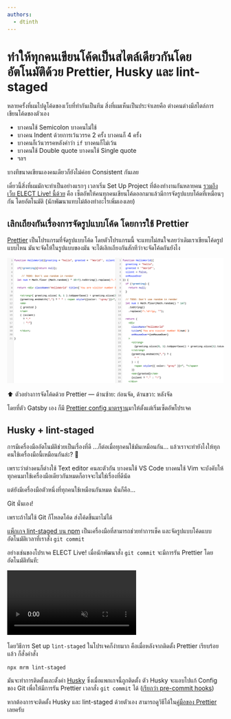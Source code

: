 ```yaml
---
authors:
  - dtinth
---
```


# ทำให้ทุกคนเขียนโค้ดเป็นสไตล์เดียวกันโดยอัตโนมัติด้วย Prettier, Husky และ lint-staged

หลายครั้งที่ผมไปดูโค้ดของเว็บที่ทำกันเป็นทีม
สิ่งที่ผมเห็นเป็นประจำเลยคือ ต่างคนต่างมีสไตล์การเขียนโค้ดของตัวเอง

- บางคนใช้ Semicolon
  บางคนไม่ใช้
- บางคน Indent ด้วยการเว้นวรรค 2 ครั้ง
  บางคนก็ 4 ครั้ง
- บางคนก็เว้นวรรคหลังคำว่า `if`
  บางคนก็ไม่เว้น
- บางคนใช้ Double quote
  บางคนใช้ Single quote
- ฯลฯ

บางทีขนาดเขียนเองคนเดียวก็ยังไม่ค่อย Consistent กันเลย

เดี๋ยวนี้สิ่งที่ผมมักจะทำเป็นอย่างแรกๆ เวลาเริ่ม Set Up Project ที่ต้องทำงานกันหลายคน [รวมถึงเว็บ ELECT Live! นี้ด้วย](https://github.com/codeforthailand/election-live/commit/834ac7739a65f6854d96ddfc5b6f57a32395b068#diff-b9cfc7f2cdf78a7f4b91a753d10865a2) คือ
เซ็ตอัพให้คนทุกคนเขียนโค้ดออกมาแล้วมีการจัดรูปแบบโค้ดที่เหมือนๆ กัน โดยอัตโนมัติ
(นักพัฒนาแทบไม่ต้องทำอะไรเพิ่มเองเลย)

## เลิกเถียงกันเรื่องการจัดรูปแบบโค้ด โดยการใช้ Prettier

[Prettier](https://prettier.io/) เป็นโปรแกรมที่จัดรูปแบบโค้ด
โดยตัวโปรแกรมนี้ จะแทบไม่สนใจเลยว่าเดิมเราเขียนโค้ดรูปแบบไหน
มันจะจัดให้ในรูปแบบของมัน
จะได้เลิกเถียงกันสักทีว่าจะจัดโค้ดกันยังไง

![](./prettier.png)

:arrow_up: ตัวอย่างการจัดโค้ดด้วย Prettier — ด้านซ้าย: ก่อนจัด, ด้านขวา: หลังจัด

โดยที่ตัว Gatsby เอง ก็มี [Prettier config มาตรฐาน](https://github.com/gatsbyjs/gatsby-starter-hello-world/blob/4ee9f6a76cda86e434109776f0f31b9d3333fb39/.prettierrc)มาให้ตั้งแต่เริ่มเซ็ตอัพโปรเจค

## Husky + lint-staged

การมีเครื่องมืออัตโนมัติช่วยเป็นเรื่องที่ดี …ก็ต่อเมื่อทุกคนใช้มันเหมือนกัน… แล้วเราจะทำยังไงให้ทุกคนใช้เครื่องมือนี้เหมือนกันล่ะ? :thinking:

เพราะว่าต่างคนก็ต่างใช้ Text editor คนละตัวกัน
บางคนใช้ VS Code
บางคนใช้ Vim
จะบังคับให้ทุกคนมาใช้เครื่องมือเดียวกันหมดก็อาจจะไม่ใช่เรื่องที่ดีนัด

แต่ยังมีเครื่องมือตัวหนึ่งที่ทุกคนใช้เหมือนกันหมด นั่นก็คือ…

Git นั่นเอง!

เพราะถ้าไม่ใช้ Git ก็โหลดโค้ด ส่งโค้ดขึ้นมาไม่ได้

[แพ็กเกจ lint-staged บน npm](https://www.npmjs.com/package/lint-staged) เป็นเครื่องมือที่สามารถช่วยทำการเช็ค และจัดรูปแบบโค้ดแบบอัตโนมัติเวลาที่เราสั่ง `git commit`

อย่างเช่นของโปรเจค ELECT Live!
เมื่อนักพัฒนาสั่ง `git commit` จะมีการรัน Prettier โดยอัตโนมัติทันที:

<video src="./husky.webm" muted autoplay loop></video>

โดยวิธีการ Set up `lint-staged` ในโปรเจคก็ง่ายมาก
คือเมื่อหลังจากติดตั้ง Prettier เรียบร้อยแล้ว ก็สั่งคำสั่ง

    npx mrm lint-staged

มันจะทำการติดตั้งและตั้งค่า [Husky](https://www.npmjs.com/package/husky)
ซึ่งเมื่อแพกเกจนี้ถูกติดตั้ง
ตัว Husky จะแอบไปแก้ Config ของ Git
เพื่อให้มีการรัน Prettier เวลาสั่ง `git commit` ได้ ([เรียกว่า pre-commit hooks](https://githooks.com/))

หากต้องการจะติดตั้ง Husky และ lint-staged ด้วยตัวเอง
สามารถดูวิธีได้ใน[คู่มือของ Prettier](https://prettier.io/docs/en/precommit.html) เลยครับ
